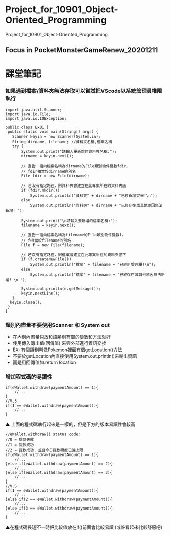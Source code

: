# Project_for_10901_Object-Oriented_Programming
 Project_for_10901_Object-Oriented_Programming

## Focus in PocketMonsterGameRenew_20201211

# 課堂筆記

### 如果遇到檔案/資料夾無法存取可以嘗試把VScode以系統管理員權限執行
 
 ```java=
import java.util.Scanner;
import java.io.File;
import java.io.IOException;

public class Ex01 {
  public static void main(String[] args) {
	Scanner keyin = new Scanner(System.in); 
	String dirname, filename; //資料夾名稱,檔案名稱
	try {
		System.out.print("請輸入要新增的資料夾名稱:");
		dirname = keyin.next();

		// 宣告一指向檔案名稱為dirname的File類別物件變數fdir，
        // fdir相當於dirname的別名
		File fdir = new File(dirname);
        
        // 若沒有指定路徑，則資料夾會建立在此專案所在的資料夾底
		if (fdir.mkdir())
			System.out.println("資料夾" + dirname + "已經新增完畢!\n");
		else
			System.out.println("資料夾" + dirname + "已經存在或其他原因無法新增! ");

		System.out.print("\n請輸入要新增的檔案名稱:");
		filename = keyin.next();

		// 宣告一指向檔案名稱為filename的File類別物件變數f，
        // f相當於filename的別名
		File f = new File(filename);
           
        // 若沒有指定路徑，則檔案會建立在此專案所在的資料夾底下
		if (f.createNewFile())
			System.out.println("檔案" + filename + "已經新增完畢!\n");
		else
			System.out.println("檔案" + filename + "已經存在或其他原因無法新增! \n ");

		System.out.println(e.getMessage());
		keyin.nextLine();
	}
   keyin.close();
  }
}

 ```

### 類別內盡量不要使用Scanner 和 System out
+ 在內別內盡量只放和該類別有關的變數和方法就好
+ 使用傳入傳出值(回傳值) 來與外部進行資訊交換
+ EX: 有個類別叫做Pokemon裡面有個getLocation()方法
+ 不要於getLocation內直接使用System.out.println()來輸出資訊
+ 而是用回傳值如:return location

### 增加程式碼的易讀性
```java=
if(eWallet.withdraw(paymentAmount) == 1){
    //...
}
//V.S
if(1 == eWallet.withdraw(paymentAmount)){
    //...
}
```

▲ 上面的程式碼執行起來是一樣的，但是下方的版本易讀性會較高

```java=
//eWallet.withdraw() status code:
//0 = 提款失敗
//1 = 提款成功
//2 = 提款成功，並且今日提款額度已達上限
if(eWallet.withdraw(paymentAmount) == 1){
    //...
}else if(eWallet.withdraw(paymentAmount) == 2){
    //...
}else if(eWallet.withdraw(paymentAmount) == 3){
    //...
}
//V.S
if(1 == eWallet.withdraw(paymentAmount)){
    //...
}else if(2 == eWallet.withdraw(paymentAmount)){
    //...
}else if(3 == eWallet.withdraw(paymentAmount)){
    //...
}
```
▲在程式碼長短不一時把比較值放在if()前面會比較易讀
(或許看起來比較舒服吧)
